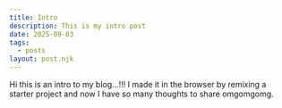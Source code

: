 ```yaml
---
title: Intro
description: This is my intro post
date: 2025-09-03
tags:
  - posts
layout: post.njk
---
```


Hi this is an intro to my blog...!!! I made it in the browser by remixing a starter project and now I have so many thoughts to share omgomgomg.